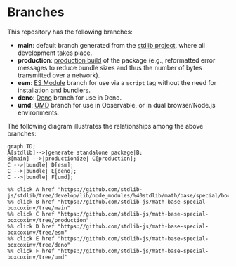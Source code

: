 <!--

@license Apache-2.0

Copyright (c) 2022 The Stdlib Authors.

Licensed under the Apache License, Version 2.0 (the "License");
you may not use this file except in compliance with the License.
You may obtain a copy of the License at

    http://www.apache.org/licenses/LICENSE-2.0

Unless required by applicable law or agreed to in writing, software
distributed under the License is distributed on an "AS IS" BASIS,
WITHOUT WARRANTIES OR CONDITIONS OF ANY KIND, either express or implied.
See the License for the specific language governing permissions and
limitations under the License.

-->

# Branches

This repository has the following branches:

-   **main**: default branch generated from the [stdlib project][stdlib-url], where all development takes place.
-   **production**: [production build][production-url] of the package (e.g., reformatted error messages to reduce bundle sizes and thus the number of bytes transmitted over a network).
-   **esm**: [ES Module][esm-url] branch for use via a `script` tag without the need for installation and bundlers.
-   **deno**: [Deno][deno-url] branch for use in Deno.
-   **umd**: [UMD][umd-url] branch for use in Observable, or in dual browser/Node.js environments.

The following diagram illustrates the relationships among the above branches:

```mermaid
graph TD;
A[stdlib]-->|generate standalone package|B;
B[main] -->|productionize| C[production];
C -->|bundle| D[esm];
C -->|bundle| E[deno];
C -->|bundle| F[umd];

%% click A href "https://github.com/stdlib-js/stdlib/tree/develop/lib/node_modules/%40stdlib/math/base/special/boxcoxinv"
%% click B href "https://github.com/stdlib-js/math-base-special-boxcoxinv/tree/main"
%% click C href "https://github.com/stdlib-js/math-base-special-boxcoxinv/tree/production"
%% click D href "https://github.com/stdlib-js/math-base-special-boxcoxinv/tree/esm"
%% click E href "https://github.com/stdlib-js/math-base-special-boxcoxinv/tree/deno"
%% click F href "https://github.com/stdlib-js/math-base-special-boxcoxinv/tree/umd"
```

[stdlib-url]: https://github.com/stdlib-js/stdlib/tree/develop/lib/node_modules/%40stdlib/math/base/special/boxcoxinv
[production-url]: https://github.com/stdlib-js/math-base-special-boxcoxinv/tree/production
[deno-url]: https://github.com/stdlib-js/math-base-special-boxcoxinv/tree/deno
[umd-url]: https://github.com/stdlib-js/math-base-special-boxcoxinv/tree/umd
[esm-url]: https://github.com/stdlib-js/math-base-special-boxcoxinv/tree/esm